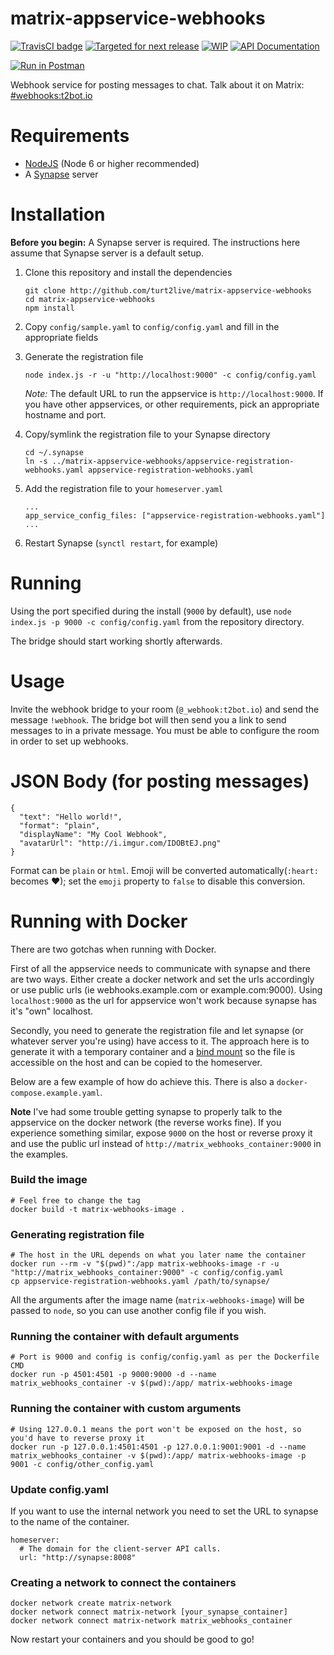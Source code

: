 # matrix-appservice-webhooks

[![TravisCI badge](https://travis-ci.org/turt2live/matrix-appservice-webhooks.svg?branch=master)](https://travis-ci.org/turt2live/matrix-appservice-webhooks)
[![Targeted for next release](https://badge.waffle.io/turt2live/matrix-appservice-webhooks.png?label=sorted&title=Targeted+for+next+release)](https://waffle.io/turt2live/waffle-matrix?utm_source=badge)
[![WIP](https://badge.waffle.io/turt2live/matrix-appservice-webhooks.png?label=wip&title=WIP)](https://waffle.io/turt2live/waffle-matrix?utm_source=badge)
[![API Documentation](https://img.shields.io/badge/api%20documentation-Postman-blue.svg)](https://documenter.getpostman.com/view/1707443/matrix-webhooks/6fYShpU)

[![Run in Postman](https://run.pstmn.io/button.svg)](https://app.getpostman.com/run-collection/803b1c8e7f6fad521390)

Webhook service for posting messages to chat. Talk about it on Matrix: [#webhooks:t2bot.io](https://matrix.to/#/#webhooks:t2bot.io)

# Requirements

* [NodeJS](https://nodejs.org/en/) (Node 6 or higher recommended)
* A [Synapse](https://github.com/matrix-org/synapse) server

# Installation

**Before you begin:** A Synapse server is required. The instructions here assume that Synapse server is a default setup.

1. Clone this repository and install the dependencies
   ```
   git clone http://github.com/turt2live/matrix-appservice-webhooks
   cd matrix-appservice-webhooks
   npm install
   ```

2. Copy `config/sample.yaml` to `config/config.yaml` and fill in the appropriate fields
3. Generate the registration file
   ```
   node index.js -r -u "http://localhost:9000" -c config/config.yaml
   ```
   *Note:* The default URL to run the appservice is `http://localhost:9000`. If you have other appservices, or other requirements, pick an appropriate hostname and port.

4. Copy/symlink the registration file to your Synapse directory
   ```
   cd ~/.synapse
   ln -s ../matrix-appservice-webhooks/appservice-registration-webhooks.yaml appservice-registration-webhooks.yaml
   ```

5. Add the registration file to your `homeserver.yaml`
   ```
   ...
   app_service_config_files: ["appservice-registration-webhooks.yaml"]
   ...
   ```

6. Restart Synapse (`synctl restart`, for example)

# Running

Using the port specified during the install (`9000` by default), use `node index.js -p 9000 -c config/config.yaml` from the repository directory.

The bridge should start working shortly afterwards.

# Usage

Invite the webhook bridge to your room (`@_webhook:t2bot.io`) and send the message `!webhook`. The bridge bot will then send you a link to send messages to in a private message. You must be able to configure the room in order to set up webhooks.

# JSON Body (for posting messages)

```
{
  "text": "Hello world!",
  "format": "plain",
  "displayName": "My Cool Webhook",
  "avatarUrl": "http://i.imgur.com/IDOBtEJ.png"
}
```

Format can be `plain` or `html`. Emoji will be converted automatically(`:heart:` becomes ❤); set the `emoji` property to `false` to disable this conversion.

# Running with Docker

There are two gotchas when running with Docker.

First of all the appservice needs to communicate with synapse and there are two ways. Either create a docker network and set the urls accordingly or use public urls (ie webhooks.example.com or example.com:9000). Using `localhost:9000` as the url for appservice won't work because synapse has it's "own" localhost.

Secondly, you need to generate the registration file and let synapse (or whatever server you're using) have access to it. The approach here is to generate it with a temporary container and a [bind mount](https://docs.docker.com/engine/admin/volumes/bind-mounts/) so the file is accessible on the host and can be copied to the homeserver.

Below are a few example of how do achieve this. There is also a `docker-compose.example.yaml`.

**Note** I've had some trouble getting synapse to properly talk to the appservice on the docker network (the reverse works fine). If you experience something similar, expose `9000` on the host or reverse proxy it and use the public url instead of `http://matrix_webhooks_container:9000` in the examples.

### Build the image
```
# Feel free to change the tag
docker build -t matrix-webhooks-image .
```

### Generating registration file
```
# The host in the URL depends on what you later name the container
docker run --rm -v "$(pwd)":/app matrix-webhooks-image -r -u "http://matrix_webhooks_container:9000" -c config/config.yaml
cp appservice-registration-webhooks.yaml /path/to/synapse/
```

All the arguments after the image name (`matrix-webhooks-image`) will be passed to `node`, so you can use another config file if you wish.


### Running the container with default arguments

```
# Port is 9000 and config is config/config.yaml as per the Dockerfile CMD
docker run -p 4501:4501 -p 9000:9000 -d --name matrix_webhooks_container -v $(pwd):/app/ matrix-webhooks-image
```

### Running the container with custom arguments

```
# Using 127.0.0.1 means the port won't be exposed on the host, so you'd have to reverse proxy it
docker run -p 127.0.0.1:4501:4501 -p 127.0.0.1:9001:9001 -d --name matrix_webhooks_container -v $(pwd):/app/ matrix-webhooks-image -p 9001 -c config/other_config.yaml
```

### Update config.yaml
If you want to use the internal network you need to set the URL to synapse to the name of the container.

```
homeserver:
  # The domain for the client-server API calls.
  url: "http://synapse:8008"
```

### Creating a network to connect the containers
```
docker network create matrix-network
docker network connect matrix-network [your_synapse_container]
docker network connect matrix-network matrix_webhooks_container
```

Now restart your containers and you should be good to go!
